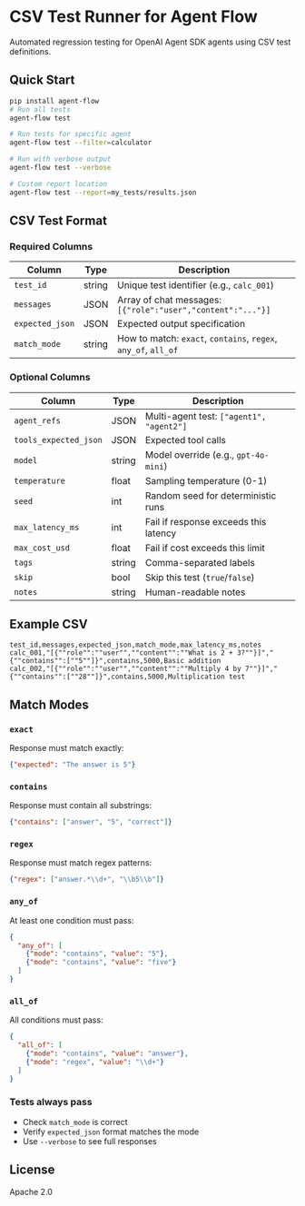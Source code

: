 # CSV Test Runner for Agent Flow

Automated regression testing for OpenAI Agent SDK agents using CSV test definitions.

## Quick Start

```bash
pip install agent-flow 
# Run all tests
agent-flow test

# Run tests for specific agent
agent-flow test --filter=calculator

# Run with verbose output
agent-flow test --verbose

# Custom report location
agent-flow test --report=my_tests/results.json
```

## CSV Test Format

### Required Columns

| Column | Type | Description |
|--------|------|-------------|
| `test_id` | string | Unique test identifier (e.g., `calc_001`) |
| `messages` | JSON | Array of chat messages: `[{"role":"user","content":"..."}]` |
| `expected_json` | JSON | Expected output specification |
| `match_mode` | string | How to match: `exact`, `contains`, `regex`, `any_of`, `all_of` |

### Optional Columns

| Column | Type | Description |
|--------|------|-------------|
| `agent_refs` | JSON | Multi-agent test: `["agent1", "agent2"]` |
| `tools_expected_json` | JSON | Expected tool calls |
| `model` | string | Model override (e.g., `gpt-4o-mini`) |
| `temperature` | float | Sampling temperature (0-1) |
| `seed` | int | Random seed for deterministic runs |
| `max_latency_ms` | int | Fail if response exceeds this latency |
| `max_cost_usd` | float | Fail if cost exceeds this limit |
| `tags` | string | Comma-separated labels |
| `skip` | bool | Skip this test (`true`/`false`) |
| `notes` | string | Human-readable notes |

## Example CSV

```csv
test_id,messages,expected_json,match_mode,max_latency_ms,notes
calc_001,"[{""role"":""user"",""content"":""What is 2 + 3?""}]","{""contains"":[""5""]}",contains,5000,Basic addition
calc_002,"[{""role"":""user"",""content"":""Multiply 4 by 7""}]","{""contains"":[""28""]}",contains,5000,Multiplication test
```

## Match Modes

### `exact`
Response must match exactly:
```json
{"expected": "The answer is 5"}
```

### `contains`
Response must contain all substrings:
```json
{"contains": ["answer", "5", "correct"]}
```

### `regex`
Response must match regex patterns:
```json
{"regex": ["answer.*\\d+", "\\b5\\b"]}
```

### `any_of`
At least one condition must pass:
```json
{
  "any_of": [
    {"mode": "contains", "value": "5"},
    {"mode": "contains", "value": "five"}
  ]
}
```

### `all_of`
All conditions must pass:
```json
{
  "all_of": [
    {"mode": "contains", "value": "answer"},
    {"mode": "regex", "value": "\\d+"}
  ]
}
```

### Tests always pass
- Check `match_mode` is correct
- Verify `expected_json` format matches the mode
- Use `--verbose` to see full responses


## License

Apache 2.0
